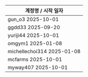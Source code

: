 | 계정명 / 시작 일자|
|--------|
| gun_o3 2025-10-01 |
| ggdd33 2025-09-20 |
| yuriji44 2025-10-01 |
| omgym1 2025-01-08 |
| michellechoi314 2025-01-08 |
| mcfarms 2025-10-01 |
| myway407 2025-10-01 |
